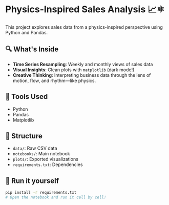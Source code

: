 # Physics-Inspired Sales Analysis 📈⚛️

This project explores sales data from a physics-inspired perspective using Python and Pandas.

## 🔍 What's Inside
- **Time Series Resampling**: Weekly and monthly views of sales data
- **Visual Insights**: Clean plots with `matplotlib` (dark mode!)
- **Creative Thinking**: Interpreting business data through the lens of motion, flow, and rhythm—like physics.

## 🧰 Tools Used
- Python
- Pandas
- Matplotlib

## 📁 Structure
- `data/`: Raw CSV data
- `notebooks/`: Main notebook
- `plots/`: Exported visualizations
- `requirements.txt`: Dependencies

## 🚀 Run it yourself
```bash
pip install -r requirements.txt
# Open the notebook and run it cell by cell!
